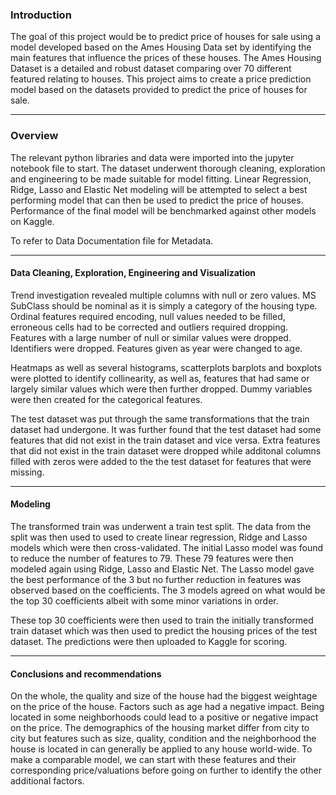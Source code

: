 ### Introduction

The goal of this project would be to predict price of houses for sale using a model developed based on the Ames Housing Data set by identifying the main features that influence the prices of these houses. The Ames Housing Dataset is a detailed and robust dataset comparing over 70 different featured relating to houses. This project aims to create a price prediction model based on the datasets provided to predict the price of houses for sale.

___

### Overview

The relevant python libraries and data were imported into the jupyter notebook file to start. The dataset underwent thorough cleaning, exploration and engineering to be made suitable for model fitting. Linear Regression, Ridge, Lasso and Elastic Net modeling will be attempted to select a best performing model that can then be used to predict the price of houses. Performance of the final model will be benchmarked against other models on Kaggle.

To refer to Data Documentation file for Metadata.

___

#### Data Cleaning, Exploration, Engineering and Visualization

Trend investigation revealed multiple columns with null or zero values. MS SubClass should be nominal as it is simply a category of the housing type. Ordinal features required encoding, null values needed to be filled, erroneous cells had to be corrected and outliers required dropping. Features with a large number of null or similar values were dropped. Identifiers were dropped. Features given as year were changed to age.

Heatmaps as well as several histograms, scatterplots barplots and boxplots were plotted to identify collinearity, as well as, features that had same or largely similar values which were then further dropped. Dummy variables were then created for the categorical features.

The test dataset was put through the same transformations that the train dataset had undergone. It was further found that the test dataset had some features that did not exist in the train dataset and vice versa. Extra features that did not exist in the train dataset were dropped while additonal columns filled with zeros were added to the the test dataset for features that were missing.

___

#### Modeling

The transformed train was underwent a train test split. The data from the split was then used to used to create linear regression, Ridge and Lasso models which were then cross-validated. The initial Lasso model was found to reduce the number of features to 79. These 79 features were then modeled again using Ridge, Lasso and Elastic Net. The Lasso model gave the best performance of the 3 but no further reduction in features was observed based on the coefficients. The 3 models agreed on what would be the top 30 coefficients albeit with some minor variations in order. 

These top 30 coefficients were then used to train the initially transformed train dataset which was then used to predict the housing prices of the test dataset. The predictions were then uploaded to Kaggle for scoring.

___

#### Conclusions and recommendations

On the whole, the quality and size of the house had the biggest weightage on the price of the house. Factors such as age had a negative impact. Being located in some neighborhoods could lead to a positive or negative impact on the price. The demographics of the housing market differ from city to city but features such as size, quality, condition and the neighborhood the house is located in can generally be applied to any house world-wide. To make a comparable model, we can start with these features and their corresponding price/valuations before going on further to identify the other additional factors.
